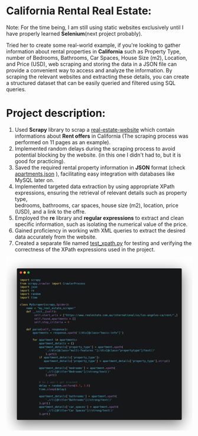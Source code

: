 # California Rental Real Estate:
Note: For the time being, I am still using static websites exclusively until I have properly learned __Selenium__(next project probably).

Tried her to create some real-world example, if you're looking to gather information about rental properties in __California__ such as Property Type, number of Bedrooms, Bathrooms, Car Spaces, House Size (m2), Location, and Price (USD), web scraping and storing the data in a JSON file 
can provide a convenient way to access and analyze the information. By scraping the relevant websites and extracting these details, 
you can create a structured dataset that can be easily queried and filtered using SQL queries.

# Project description:
1. Used __Scrapy__ library to scrap a [real-estate-website](https://www.realestate.com.au/international/us/los-angeles-ca/rent/) which contain informations about __Rent offers__ in California (The scraping process was performed on 11 pages as an example).
2. Implemented random delays during the scraping process to avoid potential blocking by the website. (in this one I didn't had to, but it is good for practicing).
3. Saved the required rental property information in __JSON__ format (check [apartments.json](https://github.com/ilyesBoukraa/ca_rental_apartments/blob/master/apartments.json) ), facilitating easy integration with databases like MySQL later on.
4. Implemented targeted data extraction by using appropriate XPath expressions, ensuring the retrieval of relevant details such as property type, <br> bedrooms, bathrooms, car spaces, house size (m2), location, price (USD), and a link to the offre.
5. Employed the __re__ library and __regular expressions__ to extract and clean specific information, such as isolating the numerical value of the price.
6. Gained proficiency in working with XML queries to extract the desired data accurately from the website.
7. Created a separate file named [test_xpath.py](https://github.com/ilyesBoukraa/ca_rental_apartments/blob/master/test_xpath.py) for testing and verifying the correctness of the XPath expressions used in the project.


![an image containing a part of the code](/imgs/scrapy_code.png)
